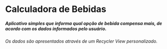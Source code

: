 # Calculadora de Bebidas
##### Aplicativo simples que informa qual opção de bebida compensa mais, de acordo com os dados informados pelo usuário.
###### Os dados são apresentados através de um Recycler View personalizado.
